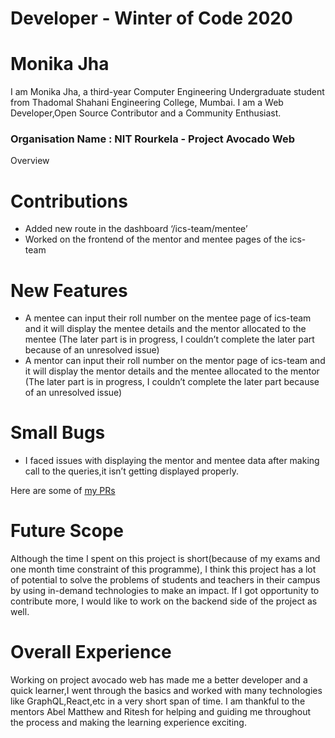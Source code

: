 # Developer - Winter of Code 2020
# Monika Jha
I am Monika Jha, a third-year Computer Engineering Undergraduate student from  Thadomal Shahani Engineering College, Mumbai. I am a Web Developer,Open Source Contributor and a Community Enthusiast.

### Organisation Name : NIT Rourkela - Project Avocado Web

 Overview
 
# Contributions
  - Added new route in the dashboard ‘/ics-team/mentee’
  - Worked on the frontend of the mentor and mentee pages of the ics-team

# New Features
  - A mentee can input their roll number on the mentee page of ics-team and it will display the mentee details and the mentor allocated to the mentee (The later part is in progress, I couldn’t complete the later part because of an unresolved issue)
  - A mentor can input their roll number on the mentor page of ics-team and it will display the mentor details and the mentee allocated to the mentor (The later part is in progress, I couldn’t complete the later part because of an unresolved issue)

# Small Bugs
- I faced issues with displaying the mentor and mentee data after making call to the queries,it isn’t getting displayed properly.

Here are some of [my PRs](https://github.com/dscnitrourkela/project-avocado-web/pull/45) 

# Future Scope
Although the time I spent on this project is short(because of my exams and one month time constraint of this programme), I think this project has a lot of potential to solve the problems of students and teachers in their campus by using in-demand technologies to make an impact.
If I got opportunity to contribute more, I would like to work on the backend side of the project as well.

# Overall Experience
Working on project avocado web has made me a better developer and a quick learner,I went through the basics and worked with many technologies like GraphQL,React,etc in a very short span of time.
I am thankful to the mentors Abel Matthew and Ritesh for helping and guiding me throughout the process and making the learning experience exciting.
